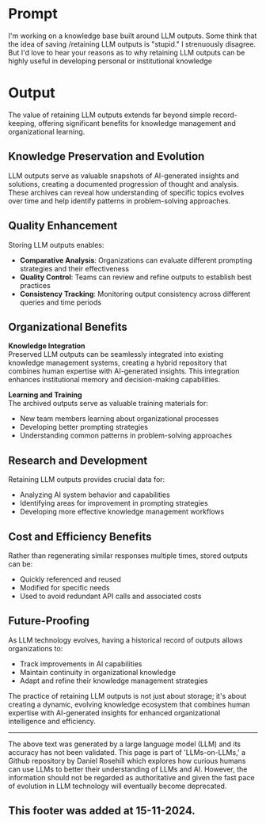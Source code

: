 # Prompt

I'm working on a knowledge base built around LLM outputs. Some think that the idea of saving /retaining LLM outputs is "stupid." I strenuously disagree. But I'd love to hear your reasons as to why retaining LLM outputs can be highly useful in developing personal or institutional knowledge

# Output

The value of retaining LLM outputs extends far beyond simple record-keeping, offering significant benefits for knowledge management and organizational learning.

## Knowledge Preservation and Evolution

LLM outputs serve as valuable snapshots of AI-generated insights and solutions, creating a documented progression of thought and analysis. These archives can reveal how understanding of specific topics evolves over time and help identify patterns in problem-solving approaches.

## Quality Enhancement

Storing LLM outputs enables:

- **Comparative Analysis**: Organizations can evaluate different prompting strategies and their effectiveness
- **Quality Control**: Teams can review and refine outputs to establish best practices
- **Consistency Tracking**: Monitoring output consistency across different queries and time periods

## Organizational Benefits

**Knowledge Integration**\
Preserved LLM outputs can be seamlessly integrated into existing knowledge management systems, creating a hybrid repository that combines human expertise with AI-generated insights. This integration enhances institutional memory and decision-making capabilities.

**Learning and Training**\
The archived outputs serve as valuable training materials for:

- New team members learning about organizational processes
- Developing better prompting strategies
- Understanding common patterns in problem-solving approaches

## Research and Development

Retaining LLM outputs provides crucial data for:

- Analyzing AI system behavior and capabilities
- Identifying areas for improvement in prompting strategies
- Developing more effective knowledge management workflows

## Cost and Efficiency Benefits

Rather than regenerating similar responses multiple times, stored outputs can be:

- Quickly referenced and reused
- Modified for specific needs
- Used to avoid redundant API calls and associated costs

## Future-Proofing

As LLM technology evolves, having a historical record of outputs allows organizations to:

- Track improvements in AI capabilities
- Maintain continuity in organizational knowledge
- Adapt and refine their knowledge management strategies

The practice of retaining LLM outputs is not just about storage; it's about creating a dynamic, evolving knowledge ecosystem that combines human expertise with AI-generated insights for enhanced organizational intelligence and efficiency.

---

The above text was generated by a large language model (LLM) and its accuracy has not been validated. This page is part of 'LLMs-on-LLMs,' a Github repository by Daniel Rosehill which explores how curious humans can use LLMs to better their understanding of LLMs and AI. However, the information should not be regarded as authoritative and given the fast pace of evolution in LLM technology will eventually become deprecated. 

This footer was added at 15-11-2024.
---